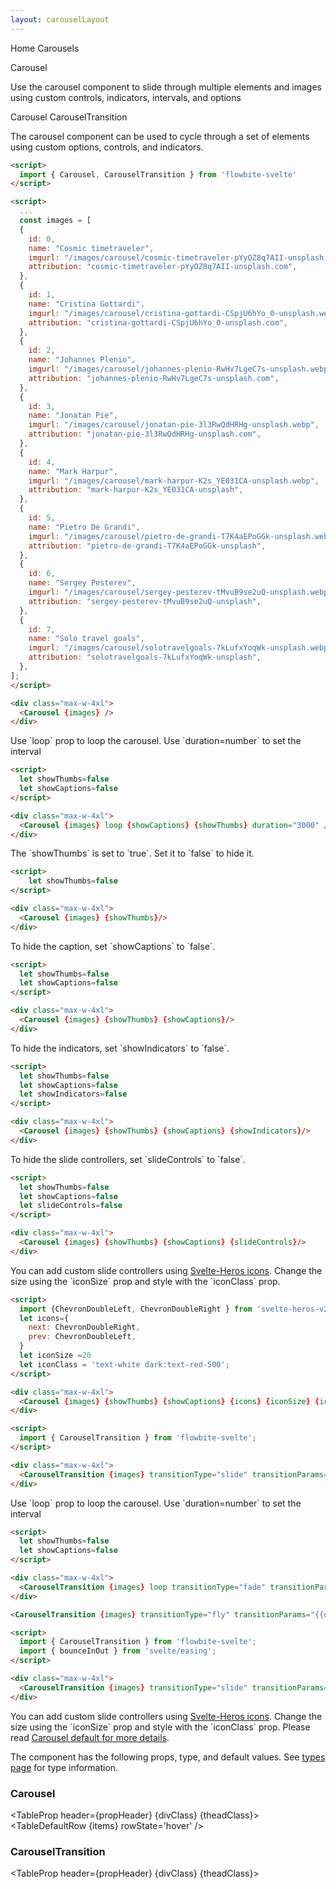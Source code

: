 ```yaml
---
layout: carouselLayout
---
```


<script>
  import { Htwo, ExampleDiv, GitHubSource, CompoDescription, TableProp, TableDefaultRow} from '../utils'
  import { Carousel, CarouselTransition, Breadcrumb, BreadcrumbItem, Heading } from '$lib'
   import { quartInOut, sineInOut, bounceInOut, quintOut } from 'svelte/easing';
  import { images } from './imageData/+server.js';
  import componentProps from '../props/Carousel.json'
  import componentProps2 from '../props/CarouselTransition.json'
  // Props table
  let items = componentProps.props
  let items2 = componentProps2.props
	let propHeader = ['Name', 'Type', 'Default']
	
	let divClass='w-full relative overflow-x-auto shadow-md sm:rounded-lg py-4'
let theadClass ='text-xs text-gray-700 uppercase bg-gray-50 dark:bg-gray-700 dark:text-white'

  let showThumbs=false
  let showIndicators=false
  let showCaptions=false
  let slideControls=false
  let iconSize =20
  let iconClass = 'text-white dark:text-red-500';

  let hidden = true;
  const handleMouseover = ()=>{
    hidden = false
  }
  const handleMouseout = ()=>{
    hidden = true
  }
</script>

<Breadcrumb class="pb-8">
  <BreadcrumbItem href="/" home >Home</BreadcrumbItem>
  <BreadcrumbItem>Carousels</BreadcrumbItem>
</Breadcrumb>

<Heading class="mb-2" tag="h1" customSize="text-3xl">Carousel</Heading>

<CompoDescription>Use the carousel component to slide through multiple elements and images using custom controls, indicators, intervals, and options</CompoDescription>

<ExampleDiv>
<GitHubSource href="carousels/Carousel.svelte">Carousel</GitHubSource>
<GitHubSource href="carousels/CarouselTransition.svelte">CarouselTransition</GitHubSource>
</ExampleDiv>

The carousel component can be used to cycle through a set of elements using custom options, controls, and indicators.

<Htwo label="Setup" />

```html
<script>
  import { Carousel, CarouselTransition } from 'flowbite-svelte'
</script>
```

<Htwo label="Default Carousel" />

<ExampleDiv>
  <div class="max-w-4xl">
    <Carousel {images} />
  </div>
</ExampleDiv>

```html
<script>
  ...
  const images = [
  {
    id: 0,
    name: "Cosmic timetraveler",
    imgurl: "/images/carousel/cosmic-timetraveler-pYyOZ8q7AII-unsplash.webp",
    attribution: "cosmic-timetraveler-pYyOZ8q7AII-unsplash.com",
  },
  {
    id: 1,
    name: "Cristina Gottardi",
    imgurl: "/images/carousel/cristina-gottardi-CSpjU6hYo_0-unsplash.webp",
    attribution: "cristina-gottardi-CSpjU6hYo_0-unsplash.com",
  },
  {
    id: 2,
    name: "Johannes Plenio",
    imgurl: "/images/carousel/johannes-plenio-RwHv7LgeC7s-unsplash.webp",
    attribution: "johannes-plenio-RwHv7LgeC7s-unsplash.com",
  },
  {
    id: 3,
    name: "Jonatan Pie",
    imgurl: "/images/carousel/jonatan-pie-3l3RwQdHRHg-unsplash.webp",
    attribution: "jonatan-pie-3l3RwQdHRHg-unsplash.com",
  },
  {
    id: 4,
    name: "Mark Harpur",
    imgurl: "/images/carousel/mark-harpur-K2s_YE031CA-unsplash.webp",
    attribution: "mark-harpur-K2s_YE031CA-unsplash",
  },
  {
    id: 5,
    name: "Pietro De Grandi",
    imgurl: "/images/carousel/pietro-de-grandi-T7K4aEPoGGk-unsplash.webp",
    attribution: "pietro-de-grandi-T7K4aEPoGGk-unsplash",
  },
  {
    id: 6,
    name: "Sergey Pesterev",
    imgurl: "/images/carousel/sergey-pesterev-tMvuB9se2uQ-unsplash.webp",
    attribution: "sergey-pesterev-tMvuB9se2uQ-unsplash",
  },
  {
    id: 7,
    name: "Solo travel goals",
    imgurl: "/images/carousel/solotravelgoals-7kLufxYoqWk-unsplash.webp",
    attribution: "solotravelgoals-7kLufxYoqWk-unsplash",
  },
];
</script>

<div class="max-w-4xl">
  <Carousel {images} />
</div>
```

<Htwo label="Loop" />

<p>Use `loop` prop to loop the carousel. Use `duration=number` to set the interval</p>

<ExampleDiv>
	<div class="max-w-4xl">
		<Carousel {images} loop {showCaptions} {showThumbs} duration="3000"/>
	</div>
</ExampleDiv>

```html
<script>
  let showThumbs=false
  let showCaptions=false
</script>

<div class="max-w-4xl">
  <Carousel {images} loop {showCaptions} {showThumbs} duration="3000" />
</div>
```

<Htwo label="Without thumbnails"/>

<p>The `showThumbs` is set to `true`. Set it to `false` to hide it.</p>

<ExampleDiv>
  <div class="max-w-4xl">
    <Carousel {images} {showThumbs}/>
  </div>
</ExampleDiv>

```html
<script>
    let showThumbs=false
</script>

<div class="max-w-4xl">
  <Carousel {images} {showThumbs}/>
</div>
```

<Htwo label="Without caption" />

<p>To hide the caption, set `showCaptions` to `false`.</p>

<ExampleDiv>
  <div class="max-w-4xl">
    <Carousel {images} {showThumbs} {showCaptions}/>
  </div>
</ExampleDiv>

```html
<script>
  let showThumbs=false
  let showCaptions=false
</script>

<div class="max-w-4xl">
  <Carousel {images} {showThumbs} {showCaptions}/>
</div>
```

<Htwo label="Without indicators" />

<p>To hide the indicators, set `showIndicators` to `false`.</p>

<ExampleDiv>
  <div class="max-w-4xl">
    <Carousel {images} {showThumbs} {showCaptions} {showIndicators}/>
  </div>
</ExampleDiv>

```html
<script>
  let showThumbs=false
  let showCaptions=false
  let showIndicators=false
</script>

<div class="max-w-4xl">
  <Carousel {images} {showThumbs} {showCaptions} {showIndicators}/>
</div>
```

<Htwo label="Without slide controllers" />

<p>To hide the slide controllers, set `slideControls` to `false`.</p>

<ExampleDiv>
  <div class="max-w-4xl">
    <Carousel {images} {showThumbs} {showCaptions} {slideControls}/>
  </div>
</ExampleDiv>

```html
<script>
  let showThumbs=false
  let showCaptions=false
  let slideControls=false
</script>

<div class="max-w-4xl">
  <Carousel {images} {showThumbs} {showCaptions} {slideControls}/>
</div>
```

<Htwo label="Custom slide controllers" />

<p>You can add custom slide controllers using <a href="/icons/heroicons">Svelte-Heros icons</a>. Change the size using the `iconSize` prop and style with the `iconClass` prop.</p>

```html
<script>
  import {ChevronDoubleLeft, ChevronDoubleRight } from 'svelte-heros-v2'
  let icons={
    next: ChevronDoubleRight,
    prev: ChevronDoubleLeft,
  }
  let iconSize =20
  let iconClass = 'text-white dark:text-red-500';
</script>

<div class="max-w-4xl">
  <Carousel {images} {showThumbs} {showCaptions} {icons} {iconSize} {iconClass}/>
</div>
```

<Htwo label="Carousel transition" />

<ExampleDiv>
  <div class="max-w-4xl">
    <CarouselTransition {images} transitionType="fade" transitionParams="{{delay: 300, duration: 500}}"/>
  </div>
</ExampleDiv>

```html
<script>
  import { CarouselTransition } from 'flowbite-svelte';
</script>

<div class="max-w-4xl">
  <CarouselTransition {images} transitionType="slide" transitionParams="{{delay: 300, duration: 500}}"/>
</div>
```

<Htwo label="Loop" />

<p>Use `loop` prop to loop the carousel. Use `duration=number` to set the interval</p>

<ExampleDiv>
	<div class="max-w-4xl">
		<CarouselTransition {images} loop transitionType="fade" transitionParams="{{ duration: 1000 }}" {showCaptions} {showThumbs} duration="5000" />
	</div>
</ExampleDiv>

```html
<script>
  let showThumbs=false
  let showCaptions=false
</script>

<div class="max-w-4xl">
  <CarouselTransition {images} loop transitionType="fade" transitionParams="{{ duration: 1000 }}" {showCaptions} {showThumbs} duration="5000" />
</div>
```

<Htwo label="Fly example" />

<ExampleDiv>
  <div class="max-w-4xl">
    <CarouselTransition {images} transitionType="fly" transitionParams="{{delay: 250, duration: 300, x: 100}}" />
  </div>
</ExampleDiv>

```html
<CarouselTransition {images} transitionType="fly" transitionParams="{{delay: 250, duration: 300, x: 100}}" />
```

<Htwo label="Slide example" />

<ExampleDiv>
  <div class="max-w-4xl">
    <CarouselTransition {images} transitionType="slide" transitionParams="{{duration: 1500, easing: bounceInOut}}"/>
  </div>
</ExampleDiv>

```html
<script>
  import { CarouselTransition } from 'flowbite-svelte';
  import { bounceInOut } from 'svelte/easing';
</script>

<div class="max-w-4xl">
  <CarouselTransition {images} transitionType="slide" transitionParams="{{duration: 1500, easing: bounceInOut}}"/>
</div>
```

<Htwo label="Custom slide controllers" />

<p>You can add custom slide controllers using <a href="/icons/heroicons">Svelte-Heros icons</a>. Change the size using the `iconSize` prop and style with the `iconClass` prop. Please read <a href="/carousels/default#Custom_slide_controllers">Carousel default for more details</a>.</p>

<Htwo label="Props" />

<p>The component has the following props, type, and default values. See <a href="/pages/types">types 
 page</a> for type information.</p>

<h3 class='text-xl w-full dark:text-white py-4'>Carousel</h3>

<TableProp header={propHeader} {divClass} {theadClass}>
  <TableDefaultRow {items} rowState='hover' />
</TableProp>

<h3 class='text-xl w-full dark:text-white py-4'>CarouselTransition</h3>

<TableProp header={propHeader} {divClass} {theadClass}>
  <TableDefaultRow items={items2} rowState='hover' />
</TableProp>